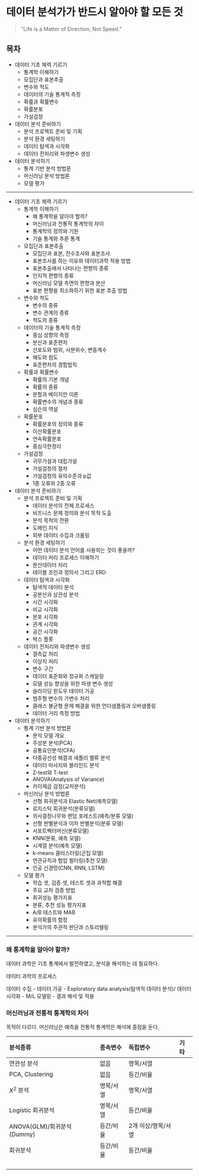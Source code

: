 # 데이터 분석가가 반드시 알아야 할 모든 것

> "Life is a Matter of Direction, Not Speed."

## 목차

* 데이터 기초 체력 기르기
    * 통계학 이해하기
    * 모집단과 표본추출
    * 변수와 척도
    * 데이터의 기술 통계적 측정
    * 확률과 확률변수
    * 확률분포
    * 가설검정
* 데이터 분석 준비하기
    * 분석 프로젝트 준비 및 기획
    * 분석 환경 세팅하기
    * 데이터 탐색과 시각화
    * 데이터 전처리와 파생변수 생성
* 데이터 분석하기
    * 통계 기반 분석 방법론
    * 머신러닝 분석 방법론
    * 모델 평가

---

* 데이터 기초 체력 기르기
    * 통계학 이해하기
        * 왜 통계학을 알아야 할까?
        * 머신러닝과 전통적 통계학의 차이
        * 통계학의 정의와 기원
        * 기술 통계와 추론 통계
    * 모집단과 표본추출
        * 모집단과 표본, 전수조사와 표본조사
        * 표본조사를 하는 이유와 데이터과학 적용 방법
        * 표본추출에서 나타나는 편향의 종류
        * 인지적 편향의 종류
        * 머신러닝 모델 측면의 편향과 분산
        * 표본 편향을 최소화하기 위한 표본 추출 방법
    * 변수와 척도
        * 변수의 종류
        * 변수 관계의 종류
        * 척도의 종류
    * 데이터의 기술 통계적 측정
        * 중심 성향의 측정
        * 분산과 표준편차
        * 산포도와 범위, 사분위수, 변동계수
        * 왜도와 첨도
        * 표준편차의 경험법칙
    * 확률과 확률변수
        * 확률의 기본 개념
        * 확률의 종류
        * 분할과 베이지안 이론
        * 확률변수의 개념과 종류
        * 심슨의 역설
    * 확률분포
        * 확률분포의 정의와 종류
        * 이산확률분포
        * 연속확률분포
        * 중심극한정리
    * 가설검정
        * 귀무가설과 대립가설
        * 가설검정의 절차
        * 가설검정의 유의수준과 p값
        * 1종 오류와 2종 오류
* 데이터 분석 준비하기
    * 분석 프로젝트 준비 및 기획
        * 데이터 분석의 전체 프로세스
        * 비즈니스 문제 정의와 분석 목적 도출
        * 분석 목적의 전환
        * 도메인 지식
        * 외부 데이터 수집과 크롤링
    * 분석 환경 세팅하기
        * 어떤 데이터 분석 언어를 사용하는 것이 좋을까?
        * 데이터 처리 프로세스 이해하기
        * 분산데이터 처리
        * 테이블 조인과 정의서 그리고 ERD
    * 데이터 탐색과 시각화
        * 탐색적 데이터 분석
        * 공분산과 상관성 분석
        * 시간 시각화
        * 비교 시각화
        * 분포 시각화
        * 관계 시각화
        * 공간 시각화
        * 박스 플롯
    * 데이터 전처리와 파생변수 생성
        * 결측값 처리
        * 이상치 처리
        * 변수 구간
        * 데이터 표준화와 정규화 스케일링
        * 모델 성능 향상을 위한 파생 변수 생성
        * 슬라이딩 윈도우 데이터 가공
        * 범주형 변수의 가변수 처리
        * 클래스 불균형 문제 해결을 위한 언더샘플링과 오버샘플링
        * 데이터 거리 측정 방법
* 데이터 분석하기
    * 통계 기반 분석 방법론
        * 분석 모델 개요
        * 주성분 분석(PCA)
        * 공통요인분석(CFA)
        * 다중공선성 해결과 섀플리 밸류 분석
        * 데이터 마사지와 블라인드 분석
        * Z-test와 T-test
        * ANOVA(Analysis of Variance)
        * 카이제곱 검정(교차분석)
    * 머신러닝 분석 방법론
        * 선형 회귀분석과 Elastic Net(예측모델)
        * 로지스틱 회귀분석(분류모델)
        * 의사결정나무와 랜덤 포레스트(예측/분류 모델)
        * 선형 판별분석과 이차 판별분석(분류 모델)
        * 서포트벡터머신(분류모델)
        * KNN(분류, 예측 모델)
        * 시계열 분석(예측 모델)
        * k-means 클러스터링(군집 모델)
        * 연관규칙과 협업 필터링(추천 모델)
        * 인공 신경망(CNN, RNN, LSTM)
    * 모델 평가
        * 학습 셋, 검증 셋, 테스트 셋과 과적합 해결
        * 주요 교차 검증 방법
        * 회귀성능 평가지표
        * 분류, 추천 성능 평가지표
        * A/B 테스트와 MAB
        * 유의확률의 함정
        * 분석가의 주관적 판단과 스토리텔링
---

### 왜 통계학을 알아야 할까?

데이터 과학은 기초 통계에서 발전하였고, 분석을 해석하는 데 필요하다.

데이터 과학의 프로세스

데이터 수집 - 데이터 가공 - Exploratory data analysis(탐색적 데이터 분석)/ 데이터 시각화 - M/L 모델링 - 결과 해석 및 적용

### 머신러닝과 전통적 통계학의 차이

목적이 다르다. 머신러닝은 예측을 전통적 통계학은 해석에 중점을 둔다.



|분석종류|종속변수|독립변수|기타|
|:---|:---|:---|:---|
|연관성 분석|없음|명목/서열||
|PCA, Clustering|없음|등간/비율||
|$X^2$ 분석|명목/서열|명목/서열||
|Logistic 회귀분석|명목/서열|등간/비율||
|ANOVA(GLM)/회귀분석(Dummy)|등간/비율|2개 이상/명목/서열||
|회귀분석|등간/비율|등간/비율||
|||||
|||||
|||||
|||||
